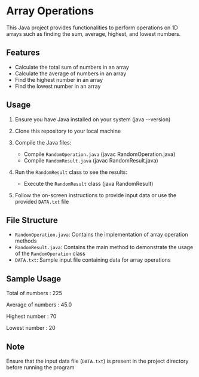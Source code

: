 # Array Operations

This Java project provides functionalities to perform operations on 1D arrays such as finding the sum, average, highest, and lowest numbers.

## Features

- Calculate the total sum of numbers in an array
- Calculate the average of numbers in an array
- Find the highest number in an array
- Find the lowest number in an array

## Usage

1. Ensure you have Java installed on your system (java --version)
2. Clone this repository to your local machine
3. Compile the Java files:
    - Compile `RandomOperation.java` (javac RandomOperation.java)
    - Compile `RandomResult.java` (javac RandomResult.java)
4. Run the `RandomResult` class to see the results:
    - Execute the `RandomResult` class (java RandomResult)

5. Follow the on-screen instructions to provide input data or use the provided `DATA.txt` file

## File Structure

- `RandomOperation.java`: Contains the implementation of array operation methods
- `RandomResult.java`: Contains the main method to demonstrate the usage of the `RandomOperation` class
- `DATA.txt`: Sample input file containing data for array operations

## Sample Usage

Total of numbers : 225

Average of numbers : 45.0

Highest number : 70

Lowest number : 20

## Note

Ensure that the input data file (`DATA.txt`) is present in the project directory before running the program